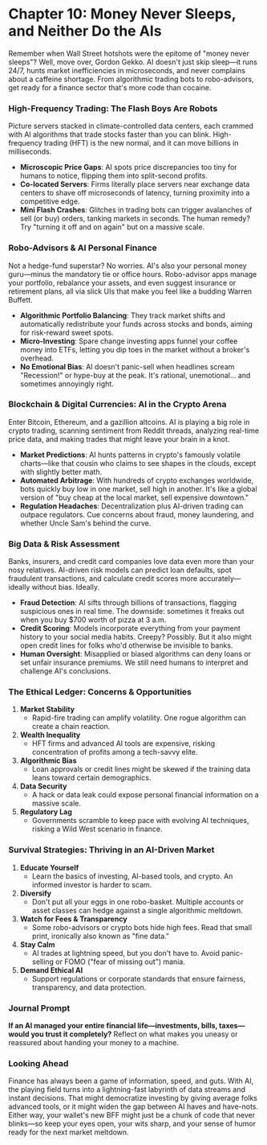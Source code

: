 # Chapter 10: Money Never Sleeps, and Neither Do the AIs

Remember when Wall Street hotshots were the epitome of "money never sleeps"? Well, move over, Gordon Gekko. AI doesn't just skip sleep—it runs 24/7, hunts market inefficiencies in microseconds, and never complains about a caffeine shortage. From algorithmic trading bots to robo-advisors, get ready for a finance sector that's more code than cocaine.

### High-Frequency Trading: The Flash Boys Are Robots

Picture servers stacked in climate-controlled data centers, each crammed with AI algorithms that trade stocks faster than you can blink. High-frequency trading (HFT) is the new normal, and it can move billions in milliseconds.

- **Microscopic Price Gaps**: AI spots price discrepancies too tiny for humans to notice, flipping them into split-second profits.
- **Co-located Servers**: Firms literally place servers near exchange data centers to shave off microseconds of latency, turning proximity into a competitive edge.
- **Mini Flash Crashes**: Glitches in trading bots can trigger avalanches of sell (or buy) orders, tanking markets in seconds. The human remedy? Try "turning it off and on again" but on a massive scale.

### Robo-Advisors & AI Personal Finance

Not a hedge-fund superstar? No worries. AI's also your personal money guru—minus the mandatory tie or office hours. Robo-advisor apps manage your portfolio, rebalance your assets, and even suggest insurance or retirement plans, all via slick UIs that make you feel like a budding Warren Buffett.

- **Algorithmic Portfolio Balancing**: They track market shifts and automatically redistribute your funds across stocks and bonds, aiming for risk-reward sweet spots.
- **Micro-Investing**: Spare change investing apps funnel your coffee money into ETFs, letting you dip toes in the market without a broker's overhead.
- **No Emotional Bias**: AI doesn't panic-sell when headlines scream "Recession!" or hype-buy at the peak. It's rational, unemotional… and sometimes annoyingly right.

### Blockchain & Digital Currencies: AI in the Crypto Arena

Enter Bitcoin, Ethereum, and a gazillion altcoins. AI is playing a big role in crypto trading, scanning sentiment from Reddit threads, analyzing real-time price data, and making trades that might leave your brain in a knot.

- **Market Predictions**: AI hunts patterns in crypto's famously volatile charts—like that cousin who claims to see shapes in the clouds, except with slightly better math.
- **Automated Arbitrage**: With hundreds of crypto exchanges worldwide, bots quickly buy low in one market, sell high in another. It's like a global version of "buy cheap at the local market, sell expensive downtown."
- **Regulation Headaches**: Decentralization plus AI-driven trading can outpace regulators. Cue concerns about fraud, money laundering, and whether Uncle Sam's behind the curve.

### Big Data & Risk Assessment

Banks, insurers, and credit card companies love data even more than your nosy relatives. AI-driven risk models can predict loan defaults, spot fraudulent transactions, and calculate credit scores more accurately—ideally without bias. Ideally.

- **Fraud Detection**: AI sifts through billions of transactions, flagging suspicious ones in real time. The downside: sometimes it freaks out when you buy $700 worth of pizza at 3 a.m.
- **Credit Scoring**: Models incorporate everything from your payment history to your social media habits. Creepy? Possibly. But it also might open credit lines for folks who'd otherwise be invisible to banks.
- **Human Oversight**: Misapplied or biased algorithms can deny loans or set unfair insurance premiums. We still need humans to interpret and challenge AI's conclusions.

### The Ethical Ledger: Concerns & Opportunities

1. **Market Stability**
   - Rapid-fire trading can amplify volatility. One rogue algorithm can create a chain reaction.
2. **Wealth Inequality**
   - HFT firms and advanced AI tools are expensive, risking concentration of profits among a tech-savvy elite.
3. **Algorithmic Bias**
   - Loan approvals or credit lines might be skewed if the training data leans toward certain demographics.
4. **Data Security**
   - A hack or data leak could expose personal financial information on a massive scale.
5. **Regulatory Lag**
   - Governments scramble to keep pace with evolving AI techniques, risking a Wild West scenario in finance.

### Survival Strategies: Thriving in an AI-Driven Market

1. **Educate Yourself**
   - Learn the basics of investing, AI-based tools, and crypto. An informed investor is harder to scam.
2. **Diversify**
   - Don't put all your eggs in one robo-basket. Multiple accounts or asset classes can hedge against a single algorithmic meltdown.
3. **Watch for Fees & Transparency**
   - Some robo-advisors or crypto bots hide high fees. Read that small print, ironically also known as "fine data."
4. **Stay Calm**
   - AI trades at lightning speed, but you don't have to. Avoid panic-selling or FOMO ("fear of missing out") mania.
5. **Demand Ethical AI**
   - Support regulations or corporate standards that ensure fairness, transparency, and data protection.

### Journal Prompt

**If an AI managed your entire financial life—investments, bills, taxes—would you trust it completely?** Reflect on what makes you uneasy or reassured about handing your money to a machine.

### Looking Ahead

Finance has always been a game of information, speed, and guts. With AI, the playing field turns into a lightning-fast labyrinth of data streams and instant decisions. That might democratize investing by giving average folks advanced tools, or it might widen the gap between AI haves and have-nots. Either way, your wallet's new BFF might just be a chunk of code that never blinks—so keep your eyes open, your wits sharp, and your sense of humor ready for the next market meltdown.

[QR Code 1]: Explore: "High-Frequency Trading Explained"
[QR Code 2]: Watch: "Robo-Advisors vs. Human Advisors"
[QR Code 3]: Read: "AI in Crypto Markets – Risks & Rewards"
[QR Code 4]: Interactive: "Build Your Own Trading Bot (Sandbox)"
[QR Code 5]: Listen: "Experts Debate: The Future of Algorithmic Finance"